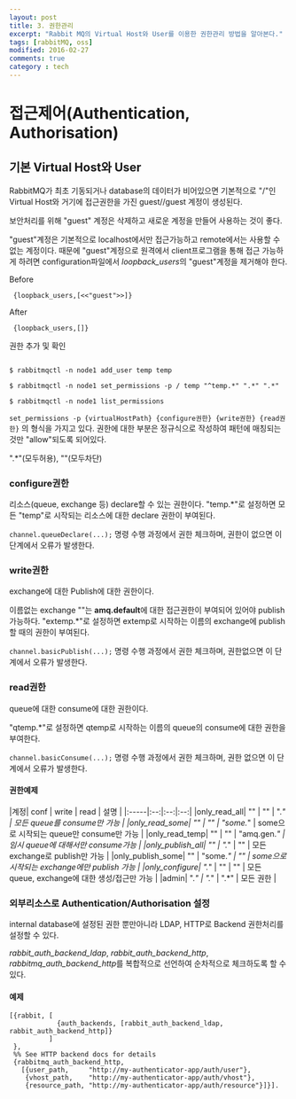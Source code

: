 ```yaml
---
layout: post
title: 3. 권한관리
excerpt: "Rabbit MQ의 Virtual Host와 User를 이용한 권한관리 방법을 알아본다."
tags: [rabbitMQ, oss]
modified: 2016-02-27
comments: true
category : tech
---
```



접근제어(Authentication, Authorisation)
====================================

기본 Virtual Host와 User
------------------------

RabbitMQ가 최초 기동되거나 database의 데이터가 비어있으면 
기본적으로 "/"인 Virtual Host와 거기에 접근권한을 가진 guest//guest 계정이 생성된다.

보안처리를 위해 "guest" 계정은 삭제하고 새로운 계정을 만들어 사용하는 것이 좋다.


"guest"계정은 기본적으로 localhost에서만 접근가능하고 remote에서는 사용할 수 없는 계정이다.
때문에 "guest"계정으로 원격에서 client프로그램을 통해 접근 가능하게 하려면 configuration파일에서
*loopback_users*의 "guest"계정을 제거해야 한다.

Before

~~~
 {loopback_users,[<<"guest">>]}
~~~


After

~~~
 {loopback_users,[]}
~~~



권한 추가 및 확인

~~~~~

$ rabbitmqctl -n node1 add_user temp temp

$ rabbitmqctl -n node1 set_permissions -p / temp "^temp.*" ".*" ".*"

$ rabbitmqctl -n node1 list_permissions

~~~~~


`set_permissions -p {virtualHostPath} {configure권한} {write권한} {read권한}` 의 형식을 가지고 있다.
권한에 대한 부분은 정규식으로 작성하여 패턴에 매칭되는 것만 "allow"되도록 되어있다.

".*"(모두허용), ""(모두차단)


### configure권한 ###

리소스(queue, exchange 등) declare할 수 있는 권한이다.
"temp.*"로 설정하면 모든 "temp"로 시작되는 리소스에 대한 declare 권한이 부여된다.

`channel.queueDeclare(...);` 명령 수행 과정에서 권한 체크하며, 권한이 없으면 이 단계에서 오류가 발생한다.



### write권한 ###

exchange에 대한 Publish에 대한 권한이다.

이름없는 exchange ""는 **amq.default**에 대한 접근권한이 부여되어 있어야 publish가능하다.
"extemp.*"로 설정하면 extemp로 시작하는 이름의 exchange에 publish할 때의 권한이 부여된다.

`channel.basicPublish(...);` 명령 수행 과정에서 권한 체크하며, 권한없으면 이 단계에서 오류가 발생한다.



### read권한 ###

queue에 대한 consume에 대한 권한이다.

"qtemp.*"로 설정하면 qtemp로 시작하는 이름의 queue의 consume에 대한 권한을 부여한다.

`channel.basicConsume(...);` 명령 수행 과정에서 권한 체크하며, 권한 없으면 이 단계에서 오류가 발생한다.


#### 권한예제 ####

|계정| conf | write | read | 설명 |
|:-----|:--:|:--:|:--:|
|only_read_all| "" | "" | ".*" | 모든 queue를 consume만 가능 |
|only_read_some| "" | "" | "some.*" | some으로 시작되는 queue만 consume만 가능 |
|only_read_temp| "" | "" | "amq\.gen.*" | 임시 queue에 대해서만 consume가능 |
|only_publish_all| "" | ".*" | "" | 모든 exchange로 publish만 가능 |
|only_publish_some| "" | "some.*" | "" | some으로 시작되는 exchange에만 publish 가능 |
|only_configure| ".*" | "" | "" | 모든 queue, exchange에 대한 생성/접근만 가능 |
|admin| ".*" | ".*" | ".*" | 모든 권한 |



### 외부리소스로 Authentication/Authorisation 설정

internal database에 설정된 권한 뿐만아니라 LDAP, HTTP로 Backend 권한처리를 설정할 수 있다.

*rabbit_auth_backend_ldap*, *rabbit_auth_backend_http*, *rabbitmq_auth_backend_http*를 복합적으로 선언하여
순차적으로 체크하도록 할 수 있다.


#### 예제

~~~~~
[{rabbit, [
            {auth_backends, [rabbit_auth_backend_ldap, rabbit_auth_backend_http]}
          ]
 },
 %% See HTTP backend docs for details
 {rabbitmq_auth_backend_http,
   [{user_path,     "http://my-authenticator-app/auth/user"},
    {vhost_path,    "http://my-authenticator-app/auth/vhost"},
    {resource_path, "http://my-authenticator-app/auth/resource"}]}].
~~~~~
